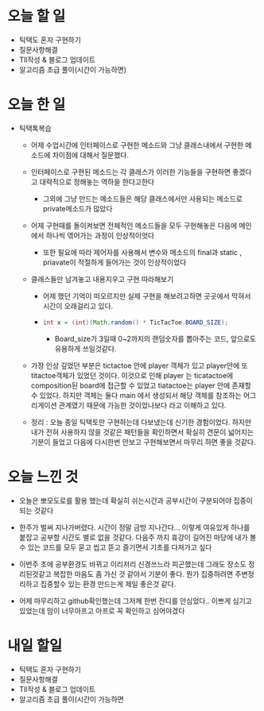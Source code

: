 # 오늘 할 일

- 틱택도 혼자 구현하기
- 질문사항해결
- TIl작성 & 블로그 업데이트
- 알고리즘 초급 풀이(시간이 가능하면)

# 오늘 한 일

- 틱택톡복습
  
  - 어제 수업시간에 인터페이스로 구현한 메소드와 그냥 클래스내에서 구현한 메소드에 차이점에 대해서 질문했다.
    
  - 인터페이스로 구현된 메소드는 각 클래스가 이러한 기능들을 구현하면 좋겠다고 대략적으로 정해놓는 역하을 한다고한다
    - 그외에 그냥 만드는 메소드들은 해당 클래스에서만 사용되는 메소드로 private메소드가 많았다
  
  - 어제 구현때를 돌이켜보면 전체적인 메소드들을 모두 구현해놓은 다음에 메인에서 하나씩 엮어가는 과정이 인상적이엇다
  
    - 또한 필요에 따라 제어자를 사용해서 변수와 메소드의 final과 static , priavate이 적절하게 들어가는 것이 인상적이었다
  
  - 클래스들만 남겨놓고 내용지우고 구현 따라해보기
  
    - 어제 했던 기억이 떠오르지만 실제 구현을 해보려고하면 곳곳에서 막혀서 시간이 오래걸리고 있다.
  
    - ```java
      int x = (int)(Math.random() * TicTacToe.BOARD_SIZE);
      ```
  
      - Board_size가 3일때 0~2까지의 랜덤숫자를 뽑아주는 코드, 앞으로도 유용하게 쓰일것같다. 
  
  - 가장 인상 깊었던 부분은 tictactoe 안에 player 객체가 있고  player안에 또 titactoe객체가 있었던 것이다. 이것으로 인해 player 는 ticatactoe에 composition된 board에 접근할 수 있었고 tiatactoe는 player 안에 존재할 수 있었다. 하지만 객체는 둘다 main 에서 생성되서 해당 객체를 참조하는 어그리게이션 관계였기 때문에 가능한 것이었나보다 라고 이해하고 있다.
  
  - 정리 : 오늘 종일 틱택토만 구현하는데 다보냈는데 신기한 경험이었다. 하지만 내가 전혀 사용하지 않을 것같은 패턴들을 확인하면서 확실히 견문이 넓어지는 기분이 들었고 다음에 다시한번 안보고 구현해보면서 마무리 하면 좋을 것같다.

# 오늘 느낀 것

- 오늘은 뽀모도로를 활용 했는데 확실히 쉬는시간과 공부시간이 구분되어야 집중이되는 것같다

- 한주가 벌써 지나가버렸다. 시간이 정말 금방 지나간다... 이렇게 여유있게 하나를 붙잡고 공부할 시간도 별로 없을 것같다. 다음주 까지 휴강이 길어진 마당에 내가 볼 수 있는 코드를 모두 묻고 씹고 뜯고 즐기면서 기초를 다져가고 싶다

- 이번주 초에 공부환경도 바뀌고 이리저리 신경쓰느라 피곤했는데 그래도 장소도 정리된것같고 복잡한 마음도 좀 가신 것 같아서 기분이 좋다. 뭔가 집중하려면 주변정리하고 집중할수 있는 환경 만드는게 제일 좋은것 같다.

- 어제 마무리하고 github확인했는데 그저께 한번 잔디를 안심었다.. 이쁘게 심기고 있었는데 맘이 너무아프고 아프로 꼭 확인하고 심어야겠다

  

# 내일 할일

- 틱택도 혼자 구현하기
- 질문사항해결
- TIl작성 & 블로그 업데이트
- 알고리즘 초급 풀이(시간이 가능하면

